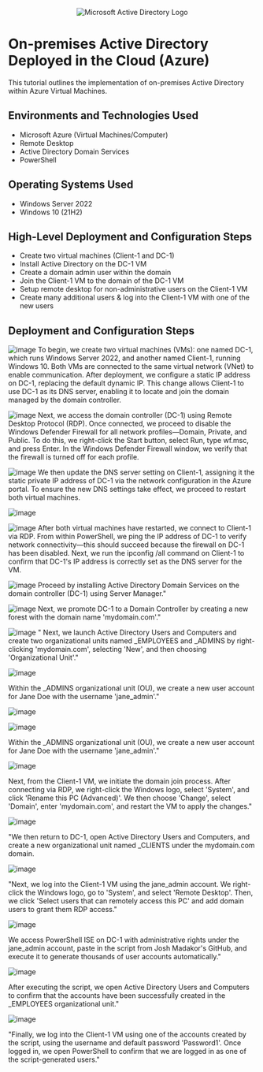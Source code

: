 <p align="center">
<img src="https://i.imgur.com/pU5A58S.png" alt="Microsoft Active Directory Logo"/>
</p>

<h1>On-premises Active Directory Deployed in the Cloud (Azure)</h1>
This tutorial outlines the implementation of on-premises Active Directory within Azure Virtual Machines.<br />


<h2>Environments and Technologies Used</h2>

- Microsoft Azure (Virtual Machines/Computer)
- Remote Desktop
- Active Directory Domain Services
- PowerShell

<h2>Operating Systems Used </h2>

- Windows Server 2022
- Windows 10 (21H2)

<h2>High-Level Deployment and Configuration Steps</h2>

- Create two virtual machines (Client-1 and DC-1)
- Install Active Directory on the DC-1 VM
- Create a domain admin user within the domain
- Join the Client-1 VM to the domain of the DC-1 VM
- Setup remote desktop for non-administrative users on the Client-1 VM
- Create many additional users & log into the Client-1 VM with one of the new users

<h2>Deployment and Configuration Steps</h2>


![image](https://github.com/user-attachments/assets/236c5e9c-584b-42fa-82eb-15edee8b4f02)
To begin, we create two virtual machines (VMs): one named DC-1, which runs Windows Server 2022, and another named Client-1, running Windows 10. Both VMs are connected to the same virtual network (VNet) to enable communication. After deployment, we configure a static IP address on DC-1, replacing the default dynamic IP. This change allows Client-1 to use DC-1 as its DNS server, enabling it to locate and join the domain managed by the domain controller.


![image](https://github.com/user-attachments/assets/af0bca5f-146e-4621-998d-01a34bb50628)
Next, we access the domain controller (DC-1) using Remote Desktop Protocol (RDP). Once connected, we proceed to disable the Windows Defender Firewall for all network profiles—Domain, Private, and Public. To do this, we right-click the Start button, select Run, type wf.msc, and press Enter. In the Windows Defender Firewall window, we verify that the firewall is turned off for each profile.



![image](https://github.com/user-attachments/assets/784ec5c6-3679-4019-bf5a-9d10d0c40553)
We then update the DNS server setting on Client-1, assigning it the static private IP address of DC-1 via the network configuration in the Azure portal. To ensure the new DNS settings take effect, we proceed to restart both virtual machines.



![image](https://github.com/user-attachments/assets/8707331c-e4ac-4b4c-93f8-d21f9ef20eb3)




![image](https://github.com/user-attachments/assets/a259be4e-d527-4c38-bb01-4c9141c80897)
After both virtual machines have restarted, we connect to Client-1 via RDP. From within PowerShell, we ping the IP address of DC-1 to verify network connectivity—this should succeed because the firewall on DC-1 has been disabled. Next, we run the ipconfig /all command on Client-1 to confirm that DC-1's IP address is correctly set as the DNS server for the VM.


![image](https://github.com/user-attachments/assets/b002fb54-faf9-4378-bc53-aff513a240c1)
Proceed by installing Active Directory Domain Services on the domain controller (DC-1) using Server Manager."


![image](https://github.com/user-attachments/assets/f6f51703-a67e-4ad9-b08f-4677e6713cc7)
Next, we promote DC-1 to a Domain Controller by creating a new forest with the domain name 'mydomain.com'."



![image](https://github.com/user-attachments/assets/de2804ed-b9de-4119-8410-fce1af6d1254)
"
Next, we launch Active Directory Users and Computers and create two organizational units named _EMPLOYEES and _ADMINS by right-clicking 'mydomain.com', selecting 'New', and then choosing 'Organizational Unit'."


![image](https://github.com/user-attachments/assets/d3514ca2-54b5-4c89-8898-22b29a7c20e8)

Within the _ADMINS organizational unit (OU), we create a new user account for Jane Doe with the username 'jane_admin'."


![image](https://github.com/user-attachments/assets/4d567567-fcad-4146-bd60-bcdbb998f026)

![image](https://github.com/user-attachments/assets/cb729ef7-58ec-4f8b-a4e8-996ff30aa16c)

Within the _ADMINS organizational unit (OU), we create a new user account for Jane Doe with the username 'jane_admin'."


![image](https://github.com/user-attachments/assets/b8378745-7dbd-4a27-85d2-1a4139ee4569)

Next, from the Client-1 VM, we initiate the domain join process. After connecting via RDP, we right-click the Windows logo, select 'System', and click 'Rename this PC (Advanced)'. We then choose 'Change', select 'Domain', enter 'mydomain.com', and restart the VM to apply the changes."


![image](https://github.com/user-attachments/assets/86a2080a-be1d-4480-a99c-7f40075b943a)

"We then return to DC-1, open Active Directory Users and Computers, and create a new organizational unit named _CLIENTS under the mydomain.com domain.

![image](https://github.com/user-attachments/assets/3587f68f-b39e-408f-9103-b44d02727063)

"Next, we log into the Client-1 VM using the jane_admin account. We right-click the Windows logo, go to 'System', and select 'Remote Desktop'. Then, we click 'Select users that can remotely access this PC' and add domain users to grant them RDP access."

![image](https://github.com/user-attachments/assets/50befb99-271f-43b2-802d-13fc4f33c772)

We access PowerShell ISE on DC-1 with administrative rights under the jane_admin account, paste in the script from Josh Madakor's GitHub, and execute it to generate thousands of user accounts automatically."


![image](https://github.com/user-attachments/assets/1a084fe3-62e5-4628-be55-e69733dbebcd)

After executing the script, we open Active Directory Users and Computers to confirm that the accounts have been successfully created in the _EMPLOYEES organizational unit."

![image](https://github.com/user-attachments/assets/43afadfc-6c20-4e80-829c-3b0d2a544475)

"Finally, we log into the Client-1 VM using one of the accounts created by the script, using the username and default password 'Password1'. Once logged in, we open PowerShell to confirm that we are logged in as one of the script-generated users."



